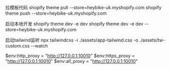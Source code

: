 拉模板代码 
shopify theme pull --store=heybike-uk.myshopify.com
shopify theme push --store=heybike-uk.myshopify.com

启动本地开发
shopify theme dev -e dev
shopify theme dev -e dev --store=heybike-uk.myshopify.com


启动tailwind监听
npx tailwindcss -i ./assets/app-tailwind.css -o ./assets/tw-custom.css --watch

$env:http_proxy = "http://127.0.0.1:10010"
$env:https_proxy = "http://127.0.0.1:10010"
$env:all_proxy = "http://127.0.0.1:10010"